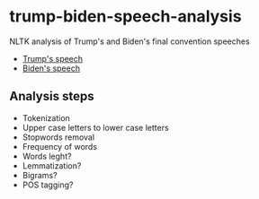 # trump-biden-speech-analysis
NLTK analysis of Trump's and Biden's final convention speeches

* [Trump's speech](https://www.nytimes.com/2020/08/28/us/politics/trump-rnc-speech-transcript.html)
* [Biden's speech](https://edition.cnn.com/2020/08/20/politics/biden-dnc-speech-transcript/index.html)

## Analysis steps

* Tokenization
* Upper case letters to lower case letters
* Stopwords removal
* Frequency of words
* Words leght?
* Lemmatization?
* Bigrams?
* POS tagging?